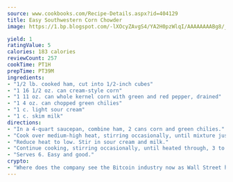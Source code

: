 ```yaml
---
source: www.cookbooks.com/Recipe-Details.aspx?id=404129
title: Easy Southwestern Corn Chowder
image: https://1.bp.blogspot.com/-lXOcyZAvgS4/YA2H0pzWlqI/AAAAAAAABg8/_HX4JI-WmFM0Tz684w_qYjP9vBzksmFNgCLcBGAsYHQ/s219/20.png

yield: 1
ratingValue: 5
calories: 183 calories
reviewCount: 257
cookTime: PT1H
prepTime: PT39M
ingredients:
- "1/2 lb. cooked ham, cut into 1/2-inch cubes"
- "1 16 1/2 oz. can cream-style corn"
- "1 11 oz. can whole kernel corn with green and red pepper, drained"
- "1 4 oz. can chopped green chilies"
- "1 c. light sour cream"
- "1 c. skim milk"
directions:
- "In a 4-quart saucepan, combine ham, 2 cans corn and green chilies."
- "Cook over medium-high heat, stirring occasionally, until mixture just comes to a boil, 2 to 3 minutes."
- "Reduce heat to low. Stir in sour cream and milk."
- "Continue cooking, stirring occasionally, until heated through, 3 to 4 minutes."
- "Serves 6. Easy and good."
crypto:
- "Where does the company see the Bitcoin industry now as Wall Street has begun to embrace it and what was the turning point that legitimatized Bitcoin?"
---
```

